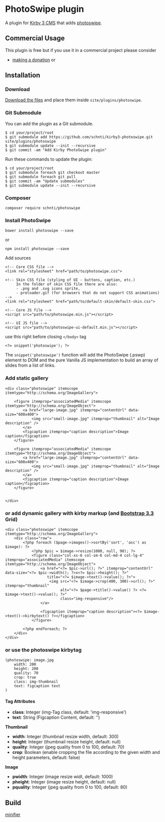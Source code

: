 # PhotoSwipe plugin

A plugin for [Kirby 3 CMS](http://getkirby.com) that adds [photoswipe](http://photoswipe.com/).

## Commercial Usage

This plugin is free but if you use it in a commercial project please consider

- [making a donation](https://www.paypal.me/schnti/5) or


## Installation

### Download

[Download the files](https://github.com/schnti/kirby3-photoswipe/archive/master.zip) and place them inside `site/plugins/photoswipe`.

### Git Submodule
You can add the plugin as a Git submodule.

    $ cd your/project/root
    $ git submodule add https://github.com/schnti/kirby3-photoswipe.git site/plugins/photoswipe
    $ git submodule update --init --recursive
    $ git commit -am "Add Kirby PhotoSwipe plugin"

Run these commands to update the plugin:

    $ cd your/project/root
    $ git submodule foreach git checkout master
    $ git submodule foreach git pull
    $ git commit -am "Update submodules"
    $ git submodule update --init --recursive

### Composer

```
composer require schnti/photoswipe
```

### Install PhotoSwipe

```
bower install photoswipe --save
```
or
```
npm install photoswipe --save
```

Add sources

```
<!-- Core CSS file -->
<link rel="stylesheet" href="path/to/photoswipe.css"> 

<!-- Skin CSS file (styling of UI - buttons, caption, etc.)
     In the folder of skin CSS file there are also:
     - .png and .svg icons sprite, 
     - preloader.gif (for browsers that do not support CSS animations) -->
<link rel="stylesheet" href="path/to/default-skin/default-skin.css"> 

<!-- Core JS file -->
<script src="path/to/photoswipe.min.js"></script> 

<!-- UI JS file -->
<script src="path/to/photoswipe-ui-default.min.js"></script> 
```

use this right before closing `</body>` tag

```
<?= snippet('photoswipe'); ?>
```

The `snippet('photoswipe')` function will add the PhotoSwipe (.pswp) element to DOM and the pure Vanilla JS implementation to build an array of slides from a list of links.

### Add static gallery
```
<div class="photoswipe" itemscope itemtype="http://schema.org/ImageGallery">

    <figure itemprop="associatedMedia" itemscope itemtype="http://schema.org/ImageObject">
        <a href="large-image.jpg" itemprop="contentUrl" data-size="600x400">
            <img src="small-image.jpg" itemprop="thumbnail" alt="Image description" />
        </a>
        <figcaption itemprop="caption description">Image caption</figcaption>
    </figure>

    <figure itemprop="associatedMedia" itemscope itemtype="http://schema.org/ImageObject">
        <a href="large-image.jpg" itemprop="contentUrl" data-size="600x400">
            <img src="small-image.jpg" itemprop="thumbnail" alt="Image description" />
        </a>
        <figcaption itemprop="caption description">Image caption</figcaption>
    </figure>


</div>
```

### or add dynamic gallery with kirby markup (and [Bootstrap 3.3](https://getbootstrap.com/docs/3.3/) Grid)

```
<div class="photoswipe" itemscope itemtype="http://schema.org/ImageGallery">
    <div class="row">
        <?php foreach ($page->images()->sortBy('sort', 'asc') as $image): ?>
            <?php $pic = $image->resize(1000, null, 90); ?>
            <figure class="col-xs-6 col-sm-6 col-md-4 col-lg-4" itemprop="associatedMedia" itemscope itemtype="http://schema.org/ImageObject">
                <a href="<?= $pic->url(); ?>" itemprop="contentUrl" data-size="<?= $pic->width(); ?>x<?= $pic->height(); ?>"
                   title="<?= $image->text()->value(); ?>">
                    <img src="<?= $image->crop(400, 300)->url(); ?>" itemprop="thumbnail"
                         alt="<?= $page->title()->value() ?> <?= $image->text()->value(); ?>"
                         class="img-responsive"/>
                </a>
                
                <figcaption itemprop="caption description"><?= $image->text()->kirbytext() ?></figcaption>
            </figure>

        <?php endforeach; ?>
    </div>
</div>
```

### or use the photoswipe kirbytag

```
(photoswipe: image.jpg
    width: 200
    height: 200
    quality: 70
    crop: true
    class: img-thumbnail
    text: figcaption text
)
```

#### Tag Attributes

* **class**: Integer (img-Tag class, default: 'img-responsive')
* **text**: String (Figcaption Content, default: '')

**Thumbnail**
 * **width**: Integer (thumbnail resize width, default: 300)
 * **height**: Integer (thumbnail resize height, default: null)
 * **quality**: Integer (jpeg quality from 0 to 100, default: 70)
 * **crop**: Boolean (enable cropping the file according to the given width and height parameters, default: false)
 
**Image**
 * **pwidth**: Integer (image resize widt, default: 1000)
 * **pheight**: Integer (image resize height, default: null)
 * **pquality**: Integer (jpeg quality from 0 to 100, default: 80)
 
## Build
[minifier](https://kangax.github.io/html-minifier/)